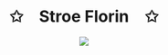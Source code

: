 <p align="center">
    <h1 align="center">✩&emsp;Stroe Florin&emsp;✩</h1>
</p>
<p align="center">
    <img src="https://stroe.dev/helloworld3.svg">
</p>


